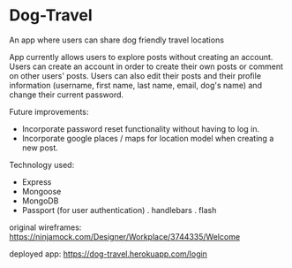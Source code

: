 # Dog-Travel
An app where users can share dog friendly travel locations

App currently allows users to explore posts without creating an account. Users can create an account
in order to create their own posts or comment on other users' posts. Users can also edit their posts and
their profile information (username, first name, last name, email, dog's name) and change their current 
password.

Future improvements:
  - Incorporate password reset functionality without having to log in.
  - Incorporate google places / maps for location model when creating a new post.
  
Technology used:
  - Express
  - Mongoose
  - MongoDB
  - Passport (for user authentication)
  . handlebars
  . flash
  
original wireframes:  https://ninjamock.com/Designer/Workplace/3744335/Welcome

deployed app:         https://dog-travel.herokuapp.com/login
